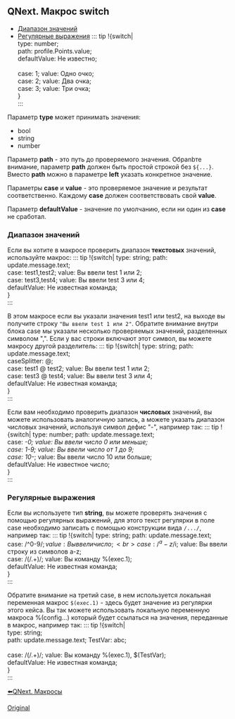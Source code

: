 ## QNext. Макрос switch
* [Диапазон значений](#диапазон-значений)
* [Регулярные выражения](#регулярные-выражения)
::: tip
!{switch|<br>  type: number;<br>  path: profile.Points.value;<br>  defaultValue: Не известно;<br>  <br>  case: 1; value: Одно очко;<br>  case: 2; value: Два очка;<br>  case: 3; value: Три очка;<br>}<br>
:::

Параметр  **type** может принимать значения:
* bool
* string
* number

Параметр **path** - это путь до проверяемого значения. Обраnbте внимание, параметр **path** должен быть простой строкой без `${...}`. Вместо **path** можно в параметре **left**  указать конкретное значение.

Параметры **case** и **value** - это проверяемое значение и результат соответственно. Каждому **case** должен соответствовать свой **value**.

Параметр **defaultValue** - значение по умолчанию, если ни один из **case** не сработал.
### Диапазон значений

Если вы хотите в макросе проверить диапазон **текстовых** значений, используйте макрос:
::: tip
!{switch| type: string; path: update.message.text;<br>  case: test1,test2; value: Вы ввели test 1 или 2;<br>  case: test3,test4; value: Вы ввели test 3 или 4;<br>  defaultValue: Не известная команда;<br>}<br>
:::

В этом макросе если вы указали значения test1 или test2, на выходе вы получите строку `"Вы ввели test 1 или 2"`.  Обратите внимание внутри блока case мы указали несколько проверяемых значений, разделенных символом ",". Если у вас строки включают этот символ, вы можете макросу другой разделитель:
::: tip
!{switch| type: string; path: update.message.text;<br>  caseSplitter: @;<br>  case: test1 @ test2; value: Вы ввели test 1 или 2;<br>  case: test3 @ test4; value: Вы ввели test 3 или 4;<br>  defaultValue: Не известная команда;<br>}<br>
:::

Если вам необходимо проверить диапазон **числовых** значений,  вы можете использовать аналогичную запись, а можете указать диапазон числовых значений, используя символ дефис "-", например так:
::: tip
!{switch| type: number; path: update.message.text;<br>  case: *-0;    value: Вы ввели число 0 или меньше;<br>  case: 1-9;    value: Вы ввели число от 1 до 9;<br>  case: 10-*;   value: Вы ввели число 10 или больше;<br>  defaultValue: Не известное число;<br>}<br>
:::


### Регулярные выражения

Если вы используете тип **string**, вы можете проверять значения с помощью регулярных выражений, для этого текст регулярки в поле case необходимо записать с помощью конструкции вида `/.../`, например так:
::: tip
!{switch| type: string; path: update.message.text;<br>  case: /^0-9$/;   value: Вы ввели число;<br>  case: /^a-z$/i;  value: Вы ввели строку из символов a-z;<br>  case: /(\/.+)/;  value: Вы команду %(exec.1);<br>  defaultValue: Не известная команда;<br>}<br>
:::

Обратите внимание на третий case, в нем используется локальная переменная макрос `$(exec.1)` - здесь будет значение из регулярки этого кейса. Вы так можете использовать локальную переменную макроса %(config...) который будет ссылаться на значения, переданные в макрос, например так:
::: tip
!{switch| <br>  type: string; <br>  path: update.message.text; TestVar: abc;<br><br>  case: /(\/.+)/;  value: Вы команду %(exec.1), $(TestVar);<br>  defaultValue: Не известная команда;<br>}<br>
:::







[⬅️QNext. Макросы](/docs-test/ph/macros)
  
[Original](https://telegra.ph/QNext-Macros-Switch-01-09)